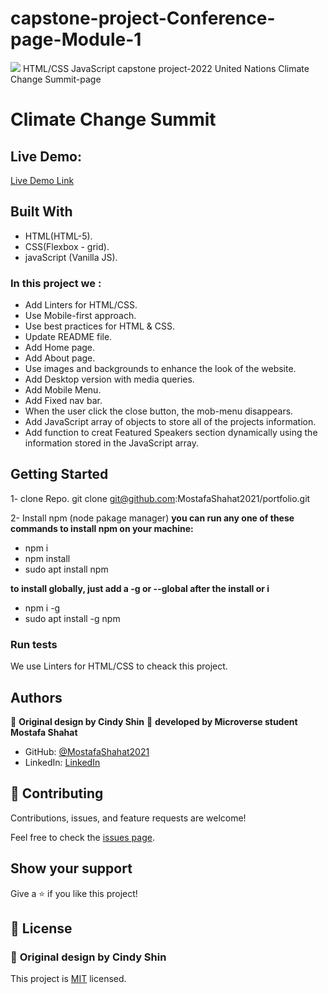 # capstone-project-Conference-page-Module-1
![](https://img.shields.io/badge/Microverse-blueviolet) HTML/CSS JavaScript capstone project-2022 United Nations Climate Change Summit-page

# Climate Change Summit

## Live Demo:

[Live Demo Link](https://mostafashahat2021.github.io/capstone-project---Conference-page-Module-1/)

 ## Built With

- HTML(HTML-5).
- CSS(Flexbox - grid).
- javaScript (Vanilla JS).

### In this project we :
- Add Linters for HTML/CSS.
- Use Mobile-first approach.
- Use best practices for HTML & CSS.
- Update README file.
- Add Home page.
- Add About page.
- Use images and backgrounds to enhance the look of the website.
- Add Desktop version with media queries.
- Add Mobile Menu.
- Add Fixed nav bar.
- When the user click the close button, the mob-menu disappears.
- Add JavaScript array of objects to store all of the projects information.
- Add function to creat Featured Speakers section dynamically using the information stored in the JavaScript array.

## Getting Started

1- clone Repo.
git clone git@github.com:MostafaShahat2021/portfolio.git

2- Install npm (node pakage manager)
**you can run any one of these commands to install npm on your machine:**
- npm i
- npm install
- sudo apt install npm

 **to install globally, just add a -g or --global after the install or i**
- npm i -g
- sudo apt install -g npm

### Run tests

We use Linters for HTML/CSS to cheack this project.

## Authors
👤  **Original design by Cindy Shin**
👤 **developed by Microverse student Mostafa Shahat**

- GitHub: [@MostafaShahat2021](https://github.com/MostafaShahat2021)
- LinkedIn: [LinkedIn](https://www.linkedin.com/in/mostafa-shahat-a75810208/)

## 🤝 Contributing

Contributions, issues, and feature requests are welcome!

Feel free to check the [issues page](../../issues/).

## Show your support

Give a ⭐️ if you like this project!

## 📝 License

### 👤  **Original design by Cindy Shin**

This project is [MIT](./LICENSE) licensed.
